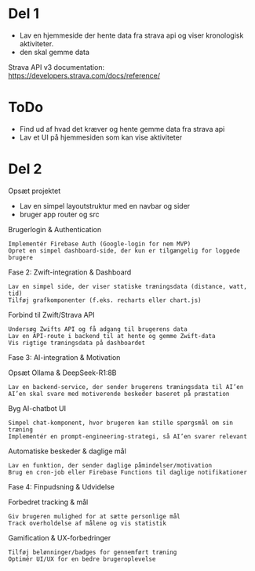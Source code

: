 # Del 1

- Lav en hjemmeside der hente data fra strava api og viser kronologisk aktiviteter.
- den skal gemme data

Strava API v3 documentation:
https://developers.strava.com/docs/reference/

# ToDo

- Find ud af hvad det kræver og hente gemme data fra strava api
- Lav et UI på hjemmesiden som kan vise aktiviteter

# Del 2

Opsæt projektet

- Lav en simpel layoutstruktur med en navbar og sider
- bruger app router og src

Brugerlogin & Authentication

    Implementér Firebase Auth (Google-login for nem MVP)
    Opret en simpel dashboard-side, der kun er tilgængelig for loggede brugere

Fase 2: Zwift-integration & Dashboard

    Lav en simpel side, der viser statiske træningsdata (distance, watt, tid)
    Tilføj grafkomponenter (f.eks. recharts eller chart.js)

Forbind til Zwift/Strava API

    Undersøg Zwifts API og få adgang til brugerens data
    Lav en API-route i backend til at hente og gemme Zwift-data
    Vis rigtige træningsdata på dashboardet

Fase 3: AI-integration & Motivation

Opsæt Ollama & DeepSeek-R1:8B

    Lav en backend-service, der sender brugerens træningsdata til AI’en
    AI’en skal svare med motiverende beskeder baseret på præstation

Byg AI-chatbot UI

    Simpel chat-komponent, hvor brugeren kan stille spørgsmål om sin træning
    Implementér en prompt-engineering-strategi, så AI’en svarer relevant

Automatiske beskeder & daglige mål

    Lav en funktion, der sender daglige påmindelser/motivation
    Brug en cron-job eller Firebase Functions til daglige notifikationer

Fase 4: Finpudsning & Udvidelse

Forbedret tracking & mål

    Giv brugeren mulighed for at sætte personlige mål
    Track overholdelse af målene og vis statistik

Gamification & UX-forbedringer

    Tilføj belønninger/badges for gennemført træning
    Optimér UI/UX for en bedre brugeroplevelse
